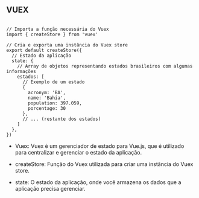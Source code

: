 ## VUEX

```

// Importa a função necessária do Vuex
import { createStore } from 'vuex'

// Cria e exporta uma instância do Vuex store
export default createStore({
  // Estado da aplicação
  state: {
    // Array de objetos representando estados brasileiros com algumas informações
    estados: [
      // Exemplo de um estado
      {
        acronym: 'BA',
        name: 'Bahia',
        population: 397.059,
        porcentage: 30
      },
      // ... (restante dos estados)
    ]
  },
})

```

- Vuex: Vuex é um gerenciador de estado para Vue.js, que é utilizado para centralizar e gerenciar o estado da aplicação.

- createStore: Função do Vuex utilizada para criar uma instância do Vuex store.

- state: O estado da aplicação, onde você armazena os dados que a aplicação precisa gerenciar.